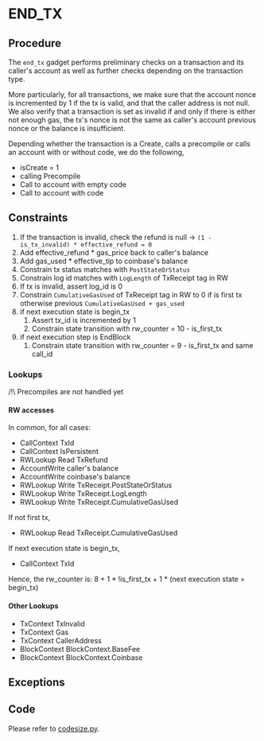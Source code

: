 # END_TX 

## Procedure

The `end_tx` gadget performs preliminary checks on a transaction and its caller's account as well as further checks depending on the transaction type. 

More particularly, for all transactions, we make sure that the account nonce is incremented by 1 if the tx is valid, and that the caller address is not null. We also verify that a transaction is set as invalid if and only if there is either not enough gas, the tx's nonce is not the same as caller's account previous nonce or the balance is insufficient.

Depending whether the transaction is a Create, calls a precompile or calls an account with or without code, we do the following,
- isCreate = 1
- calling Precompile
- Call to account with empty code
- Call to account with code

## Constraints

1. If the transaction is invalid, check the refund is null
-> `(1 - is_tx_invalid) * effective_refund = 0`
2. Add effective_refund * gas_price back to caller's balance
3. Add gas_used * effective_tip to coinbase's balance
4. Constrain tx status matches with `PostStateOrStatus`
5. Constrain log id matches with `LogLength` of TxReceipt tag in RW
6. If tx is invalid, assert log_id is 0
7. Constrain `CumulativeGasUsed` of TxReceipt tag in RW to 0 if is first tx otherwise previous `CumulativeGasUsed + gas_used`
8. if next execution state is begin_tx
    1. Assert tx_id is incremented by 1
    2. Constrain state transition with rw_counter =  10 - is_first_tx
9. if next execution step is EndBlock
    1. Constrain state transition with rw_counter =  9 - is_first_tx and same call_id

### Lookups

/!\ Precompiles are not handled yet

#### RW accesses
In common, for all cases: 
- CallContext TxId
- CallContext IsPersistent
- RWLookup Read TxRefund
- AccountWrite caller's balance
- AccountWrite coinbase's balance
- RWLookup Write TxReceipt.PostStateOrStatus
- RWLookup Write TxReceipt.LogLength
- RWLookup Write TxReceipt.CumulativeGasUsed

If not first tx,
- RWLookup Read TxReceipt.CumulativeGasUsed

If next execution state is begin_tx,
- CallContext TxId

Hence, the rw_counter is: 8 + 1 * !is_first_tx + 1 * (next execution state = begin_tx)

#### Other Lookups
- TxContext TxInvalid
- TxContext Gas    
- TxContext CallerAddress
- BlockContext BlockContext.BaseFee
- BlockContext BlockContext.Coinbase

## Exceptions


## Code

Please refer to [codesize.py](src/zkevm_specs/evm_circuit/execution/end_tx.py).
